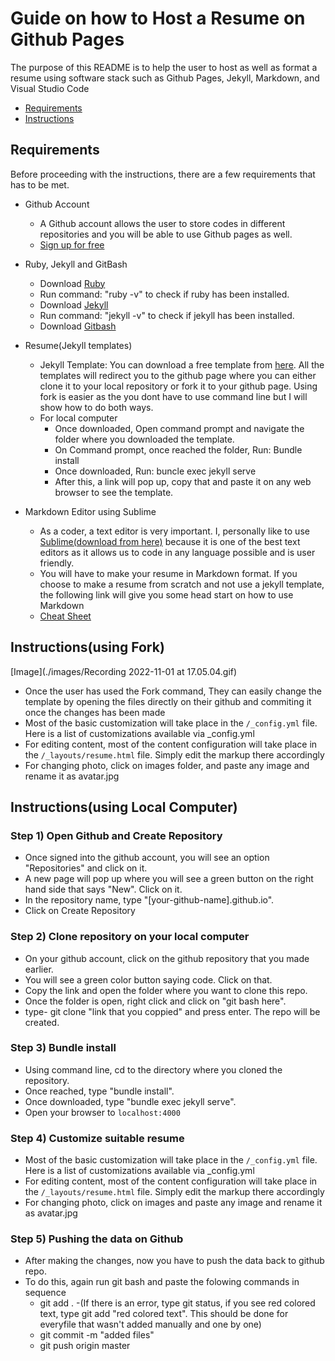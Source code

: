 # Guide on how to Host a Resume on Github Pages

The purpose of this README is to help the user to host as well as format a resume using software stack such as Github Pages, Jekyll, Markdown, and Visual Studio Code

- [Requirements](#Requirements)
- [Instructions](#instructions)


## Requirements
Before proceeding with the instructions, there are a few requirements that has to be met.

- Github Account
  - A Github account allows the user to store codes in different repositories and you will be able to use Github pages as well.
  - [Sign up for free](https://www.github.com/)
 
- Ruby, Jekyll and GitBash
  - Download [Ruby](https://www.ruby-lang.org/en/downloads/)
  - Run command: "ruby -v" to check if ruby has been installed.
  - Download [Jekyll](https://jekyllrb.com/docs/installation/)
  - Run command: "jekyll -v" to check if jekyll has been installed.
  - Download [Gitbash](https://git-scm.com/downloads)
  
- Resume(Jekyll templates)
  - Jekyll Template: You can download a free template from [here](https://jekyllthemes.io/free). All the templates will redirect you to the github page where you can either clone it to your local repository or fork it to your github page. Using fork is easier as the you dont have to use command line but I will show how to do both ways.
  - For local computer
    - Once downloaded, Open command prompt and navigate the folder where you downloaded the template.
    - On Command prompt, once reached the folder, Run: Bundle install
    - Once downloaded, Run: buncle exec jekyll serve
    - After this, a link will pop up, copy that and paste it on any web browser to see the template.

- Markdown Editor using Sublime
  - As a coder, a text editor is very important. I, personally like to use [Sublime(download from here)](https://www.sublimetext.com/) because it is one of the best text editors as it allows us to code in any language possible and is user friendly.
  - You will have to make your resume in Markdown format. If you choose to make a resume from scratch and not use a jekyll template, the following link will give you some head start on how to use Markdown
  - [Cheat Sheet](https://www.markdownguide.org/cheat-sheet/)

## Instructions(using Fork)

[Image](./images/Recording 2022-11-01 at 17.05.04.gif)
- Once the user has used the Fork command, They can easily change the template by opening the files directly on their github and commiting it once the changes has been made
- Most of the basic customization will take place in the `/_config.yml` file. Here is a list of customizations available via _config.yml
- For editing content, most of the content configuration will take place in the `/_layouts/resume.html` file. Simply edit the markup there accordingly
- For changing photo, click on images folder, and paste any image and rename it as avatar.jpg

## Instructions(using Local Computer)

### Step 1) Open Github and Create Repository
- Once signed into the github account, you will see an option "Repositories" and click on it.
- A new page will pop up where you will see a green button on the right hand side that says "New". Click on it.
- In the repository name, type "[your-github-name].github.io".
- Click on Create Repository

### Step 2) Clone repository on your local computer
- On your github account, click on the github repository that you made earlier.
- You will see a green color button saying code. Click on that. 
- Copy the link and open the folder where you want to clone this repo.
- Once the folder is open, right click and click on "git bash here".
- type- git clone "link that you coppied" and press enter. The repo will be created.

### Step 3) Bundle install
- Using command line, cd to the directory where you cloned the repository.
- Once reached, type "bundle install".
- Once downloaded, type "bundle exec jekyll serve".
- Open your browser to `localhost:4000`

### Step 4) Customize suitable resume
- Most of the basic customization will take place in the `/_config.yml` file. Here is a list of customizations available via _config.yml
- For editing content, most of the content configuration will take place in the `/_layouts/resume.html` file. Simply edit the markup there accordingly
- For changing photo, click on images and paste any image and rename it as avatar.jpg

### Step 5) Pushing the data on Github
- After making the changes, now you have to push the data back to github repo. 
- To do this, again run git bash and paste the folowing commands in sequence
  - git add .
    -(If there is an error, type git status, if you see red colored text, type git add "red colored text". This should be done for everyfile that wasn't added manually and one by one)
  - git commit -m "added files"
  - git push origin master
